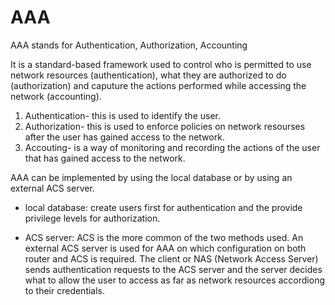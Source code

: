 # AAA

AAA stands for Authentication, Authorization, Accounting

It is a standard-based framework used to control who is permitted to use network resources (authentication), what they are authorized to do (authorization) and caputure the actions performed while accessing the network (accounting).

1. Authentication- this is used to identify the user.
2. Authorization- this is used to enforce policies on network resourses after the user has gained access to the network.
3. Accouting- is a way of monitoring and recording the actions of the user that has gained access to the network.

AAA can be implemented by using the local database or by using an external ACS server.

- local database: create users first for authentication and the provide privilege levels for authorization.

- ACS server: ACS is the more common of the two methods used. An external ACS server is used for AAA on which configuration on both router and ACS is required. The client or NAS (Network Access Server) sends authentication requests to the ACS server and the server decides what to allow the user to access as far as network resources accordiong to their credentials.